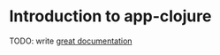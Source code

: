 # Introduction to app-clojure

TODO: write [great documentation](http://jacobian.org/writing/what-to-write/)
